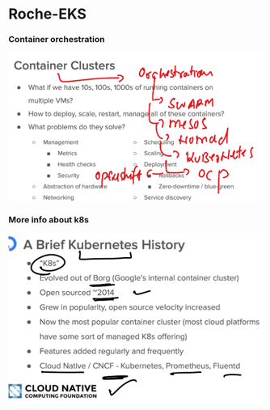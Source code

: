 # Roche-EKS

### Container orchestration 

<img src="carch.png">

### More info about k8s

<img src="info.png">

